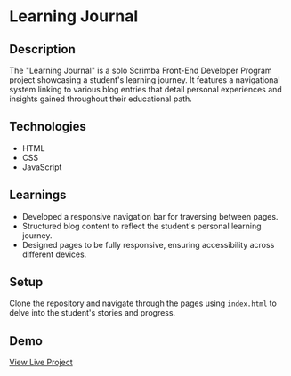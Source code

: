 # Learning Journal

## Description
The "Learning Journal" is a solo Scrimba Front-End Developer Program project showcasing a student's learning journey. It features a navigational system linking to various blog entries that detail personal experiences and insights gained throughout their educational path.

## Technologies
- HTML
- CSS
- JavaScript

## Learnings
- Developed a responsive navigation bar for traversing between pages.
- Structured blog content to reflect the student's personal learning journey.
- Designed pages to be fully responsive, ensuring accessibility across different devices.

## Setup
Clone the repository and navigate through the pages using `index.html` to delve into the student's stories and progress.

## Demo
[View Live Project](https://sweet-cactus-11e53c.netlify.app/)

